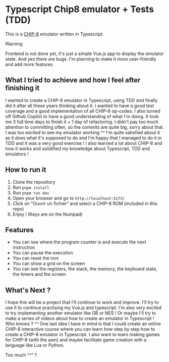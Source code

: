 # Typescript Chip8 emulator + Tests (TDD)

This is a [CHIP-8](http://en.wikipedia.org/wiki/CHIP-8) emulator written in Typescript.

> [!WARNING]
> Frontend is not done yet, it's just a simple Vue.js app to display the emulator state. And yes there are bugs. I'm
> planning to make it more user-friendly and add more features.

## What I tried to achieve and how I feel after finishing it

I wanted to create a CHIP-8 emulator in Typescript, using TDD and finally did it after all these years thinking about
it. I wanted to have a good test coverage and a good implementation of all CHIP-8 op-codes. I also turned off Github
Copilot to have a good understanding of what I'm doing. It took me 3 full time days to finish it + 1 day of refactoring.
I didn't pay too much attention to committing often, so the commits are quite big, sorry about that. I was too excited
to see my emulator working ^^
I'm quite satisfied about it as it does what it's supposed to do and I'm happy that I managed to do it in TDD and it was
a very good exercise ! I also learned a lot about CHIP-8 and how it works and solidified my knowledge about Typescript,
TDD and emulators !

## How to run it

1. Clone the repository
2. Run `pnpm install`
3. Run `pnpm run dev`
4. Open your browser and go to `http://localhost:5173/`
5. Click on "Ouvrir un fichier" and select a CHIP-8 ROM (included in this repo)
6. Enjoy ! (Keys are on the Numpad)

## Features

- You can see where the program counter is and execute the next instruction
- You can pause the execution
- You can reset the rom
- You can show a grid on the screen
- You can see the registers, the stack, the memory, the keyboard state, the timers and the screen

## What's Next ?

I hope this will be a project that I'll continue to work and improve. I'll try to use it to continue practising my
Vue.js and typescript. I'm also very excited to try implementing another emulator like GB or NES ! Or maybe I'll try to
make a series of videos about how to create an emulator in Typescript ! Who knows ? ^^
One last idea I have in mind is that I could create an online CHIP-8 interactive course where you can learn how step by
step how to create a CHIP-8 emulator in Typescript. I also want to learn making games for CHIP-8 (with the asm) and
maybe facilitate game creation with a language like Lua or Python.

Too much ^^" ?
